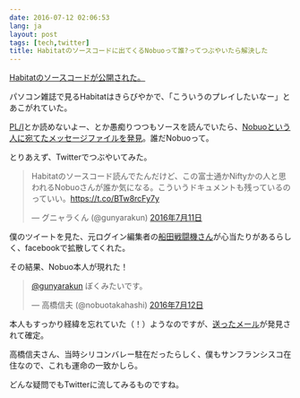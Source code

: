 ```yaml
---
date: 2016-07-12 02:06:53
lang: ja
layout: post
tags: [tech,twitter]
title: Habitatのソースコードに出てくるNobuoって誰?ってつぶやいたら解決した
---
```

<a href="http://japanese.engadget.com/2016/07/08/mmorpg-habitat/">Habitatのソースコードが公開された。</a>

パソコン雑誌で見るHabitatはきらびやかで、「こういうのプレイしたいなー」とあこがれていた。

<a href="https://ja.wikipedia.org/wiki/PL/I">PL/I</a>とか読めないよー、とか愚痴りつつもソースを読んでいたら、<a href="https://github.com/Museum-of-Art-and-Digital-Entertainment/habitat/blob/master/Habitape/NOTES">Nobuoという人に宛てたメッセージファイルを発見</a>。誰だNobuoって。

とりあえず、Twitterでつぶやいてみた。

<blockquote class="twitter-tweet" data-lang="ja"><p lang="ja" dir="ltr">Habitatのソースコード読んでたんだけど、この富士通かNiftyかの人と思われるNobuoさんが誰か気になる。こういうドキュメントも残っているのっていい。<a href="https://t.co/BTw8rcFy7y">https://t.co/BTw8rcFy7y</a></p>&mdash; グニャラくん (@gunyarakun) <a href="https://twitter.com/gunyarakun/status/752315654691102721">2016年7月11日</a></blockquote>
<script async src="//platform.twitter.com/widgets.js" charset="utf-8"></script>

僕のツイートを見た、元ログイン編集者の<a href="https://twitter.com/sentoki">船田戦闘機さん</a>が心当たりがあるらしく、facebookで拡散してくれた。

その結果、Nobuo本人が現れた！

<blockquote class="twitter-tweet" data-conversation="none" data-lang="ja"><p lang="ja" dir="ltr"><a href="https://twitter.com/gunyarakun">@gunyarakun</a> ぼくみたいです。</p>&mdash; 高橋信夫 (@nobuotakahashi) <a href="https://twitter.com/nobuotakahashi/status/752705002632732672">2016年7月12日</a></blockquote>
<script async src="//platform.twitter.com/widgets.js" charset="utf-8"></script>

本人もすっかり経緯を忘れていた（！）ようなのですが、<a href="https://github.com/Museum-of-Art-and-Digital-Entertainment/habitat/blob/6f54b01b6d72deb081c24390c62ebfd9105e9e69/Habitape/missing">送ったメール</a>が発見されて確定。

高橋信夫さん、当時シリコンバレー駐在だったらしく、僕もサンフランシスコ在住なので、これも運命の一致かしら。

どんな疑問でもTwitterに流してみるものですね。

